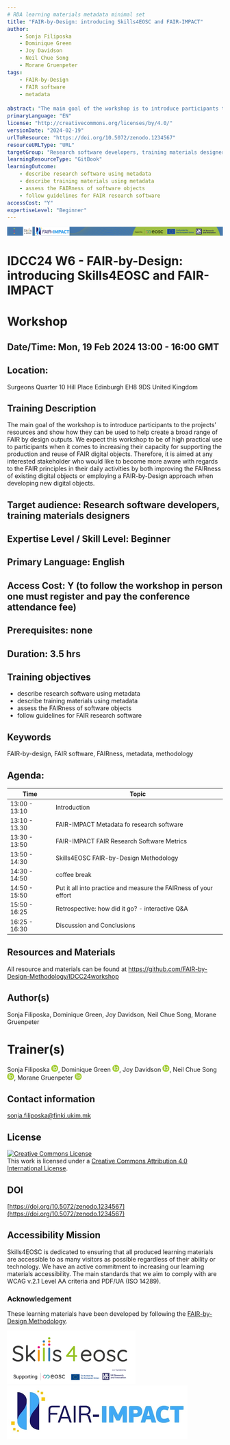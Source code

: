 ```yaml
---
# RDA learning materials metadata minimal set
title: "FAIR-by-Design: introducing Skills4EOSC and FAIR-IMPACT"
author: 
    - Sonja Filiposka 
    - Dominique Green
    - Joy Davidson
    - Neil Chue Song
    - Morane Gruenpeter
tags: 
    - FAIR-by-Design
    - FAIR software
    - metadata

abstract: "The main goal of the workshop is to introduce participants to the projects’ resources and show how they can be used to help create a broad range of FAIR by design outputs. We expect this workshop to be of high practical use to participants when it comes to increasing their capacity for supporting the production and reuse of FAIR digital objects. Therefore, it is aimed at any interested stakeholder who would like to become more aware with regards to the FAIR principles in their daily activities by both improving the FAIRness of existing digital objects or employing a FAIR-by-Design approach when developing new digital objects."
primaryLanguage: "EN"
license: "http://creativecommons.org/licenses/by/4.0/"
versionDate: "2024-02-19"
urlToResource: "https://doi.org/10.5072/zenodo.1234567"
resourceURLType: "URL"
targetGroup: "Research software developers, training materials designers"
learningResourceType: "GitBook"
learningOutcome: 
    - describe research software using metadata 
    - describe training materials using metadata
    - assess the FAIRness of software objects
    - follow guidelines for FAIR research software
accessCost: "Y"
expertiseLevel: "Beginner"
---
```


![Header with Skills4EOSC funding information](./attachments/header.png)

# IDCC24 W6 - FAIR-by-Design: introducing Skills4EOSC and FAIR-IMPACT 

# Workshop

## Date/Time: Mon, 19 Feb 2024 13:00 - 16:00 GMT

## Location: 
Surgeons Quarter
10 Hill Place Edinburgh EH8 9DS United Kingdom

## Training Description

The main goal of the workshop is to introduce participants to the projects’ resources and show how they can be used to help create a broad range of FAIR by design outputs. We expect this workshop to be of high practical use to participants when it comes to increasing their capacity for supporting the production and reuse of FAIR digital objects. Therefore, it is aimed at any interested stakeholder who would like to become more aware with regards to the FAIR principles in their daily activities by both improving the FAIRness of existing digital objects or employing a FAIR-by-Design approach when developing new digital objects.

## Target audience: Research software developers, training materials designers

## Expertise Level / Skill Level: Beginner

## Primary Language: English

## Access Cost: Y (to follow the workshop in person one must register and pay the conference attendance fee)

## Prerequisites: none

## Duration: 3.5 hrs

## Training objectives

- describe research software using metadata 
- describe training materials using metadata
- assess the FAIRness of software objects
- follow guidelines for FAIR research software

## Keywords

FAIR-by-design, FAIR software, FAIRness, metadata, methodology

## Agenda:

| Time | Topic             |
|-----------|-------------------|
| 13:00 - 13:10  | Introduction   |
| 13:10 - 13.30  | FAIR-IMPACT Metadata fo research software   |
| 13:30 - 13:50  | FAIR-IMPACT FAIR Research Software Metrics      |
| 13:50 - 14:30  | Skills4EOSC FAIR-by-Design Methodology   |
| 14:30 - 14:50  | coffee break       |
| 14:50 - 15:50  | Put it all into practice and measure the FAIRness of your effort   |
| 15:50 - 16:25  | Retrospective: how did it go? - interactive Q&A   |
| 16:25 - 16:30  | Discussion and Conclusions

## Resources and Materials

All resource and materials can be found at https://github.com/FAIR-by-Design-Methodology/IDCC24workshop

## Author(s)

Sonja Filiposka, Dominique Green, Joy Davidson, Neil Chue Song, Morane Gruenpeter

# Trainer(s)

Sonja Filiposka [![ORCID logo](./attachments/orcid_16x16.webp)](https://orcid.org/0000-0003-0034-2855), Dominique Green [![ORCID logo](./attachments/orcid_16x16.webp)](https://orcid.org/0000-0002-9411-4281), Joy Davidson [![ORCID logo](./attachments/orcid_16x16.webp)](https://orcid.org/0000-0003-3484-7675), Neil Chue Song [![ORCID logo](./attachments/orcid_16x16.webp)](https://orcid.org/0000-0002-8876-7606), Morane Gruenpeter [![ORCID logo](./attachments/orcid_16x16.webp)](https://orcid.org/0000-0002-9777-5560)

## Contact information

sonja.filiposka@finki.ukim.mk

## License

<a rel="license" href="http://creativecommons.org/licenses/by/4.0/"><img alt="Creative Commons License" style="border-width:0" src="https://i.creativecommons.org/l/by/4.0/88x31.png" /></a><br />This work is licensed under a <a rel="license" href="http://creativecommons.org/licenses/by/4.0/">Creative Commons Attribution 4.0 International License</a>.

## DOI

[https://doi.org/10.5072/zenodo.1234567](https://doi.org/10.5072/zenodo.1234567)

## Accessibility Mission

Skills4EOSC is dedicated to ensuring that all produced learning materials are accessible to as many visitors as possible regardless of their ability or technology. We have an active commitment to increasing our learning materials accessibility. The main standards that we aim to comply with are WCAG v.2.1 Level AA criteria and PDF/UA (ISO 14289).

### Acknowledgement

These learning materials have been developed by following the [FAIR-by-Design Methodology](https://doi.org/10.5281/zenodo.7875540).

![Skills4EOSC logo](./attachments/skills4eosc.png) ![FAIR-IMPACT logo](./attachments/FAIR-IMPACT.png)